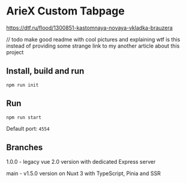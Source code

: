 # ArieX Custom Tabpage

https://dtf.ru/flood/1300851-kastomnaya-novaya-vkladka-brauzera

// todo make good readme with cool pictures and explaining wtf is this instead of providing some strange link to my another article about this project

## Install, build and run

```
npm run init
```

## Run

```
npm run start
```

Default port: `4554`

## Branches

1.0.0 - legacy vue 2.0 version with dedicated Express server

main - v1.5.0 version on Nuxt 3 with TypeScript, Pinia and SSR
